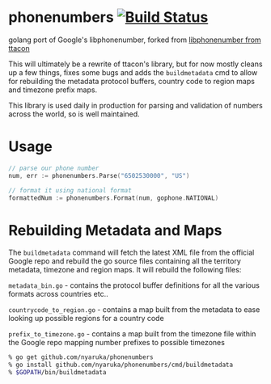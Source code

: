 phonenumbers  [![Build Status](https://travis-ci.org/nyaruka/phonenumbers.svg?branch=master)](https://travis-ci.org/nyaruka/phonenumbers)
==============

golang port of Google's libphonenumber, forked from [libphonenumber from ttacon](https://github.com/ttacon/libphonenumber)

This will ultimately be a rewrite of ttacon's library, but for now mostly cleans up a few things, fixes some bugs and adds the `buildmetadata` cmd to allow for rebuilding the metadata protocol buffers, country code to region maps and timezone prefix maps.

This library is used daily in production for parsing and validation of numbers across the world, so is well maintained.

Usage
========

```go
// parse our phone number
num, err := phonenumbers.Parse("6502530000", "US")

// format it using national format
formattedNum := phonenumbers.Format(num, gophone.NATIONAL)
```

Rebuilding Metadata and Maps
===============================

The `buildmetadata` command will fetch the latest XML file from the official Google repo and rebuild the go source files containing all
the territory metadata, timezone and region maps. It will rebuild the following files:

`metadata_bin.go` - contains the protocol buffer definitions for all the various formats across countries etc..

`countrycode_to_region.go` - contains a map built from the metadata to ease looking up possible regions for a country code

`prefix_to_timezone.go` - contains a map built from the timezone file within the Google repo mapping number prefixes to possible timezones

```bash
% go get github.com/nyaruka/phonenumbers
% go install github.com/nyaruka/phonenumbers/cmd/buildmetadata
% $GOPATH/bin/buildmetadata
```
